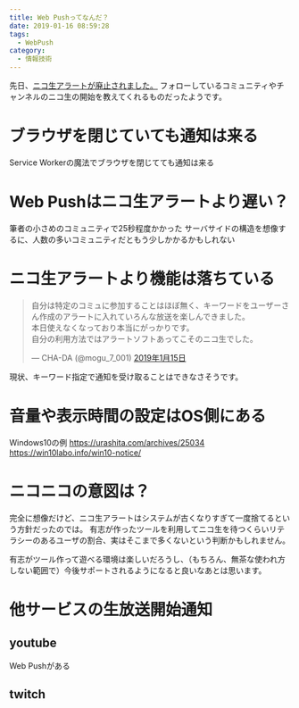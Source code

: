```yaml
---
title: Web Pushってなんだ？
date: 2019-01-16 08:59:28
tags:
  - WebPush
category:
  - 情報技術
---
```


先日、[ニコ生アラートが廃止されました。](https://blog.nicovideo.jp/niconews/96390.html)
フォローしているコミュニティやチャンネルのニコ生の開始を教えてくれるものだったようです。

# ブラウザを閉じていても通知は来る

Service Workerの魔法でブラウザを閉じてても通知は来る

# Web Pushはニコ生アラートより遅い？

筆者の小さめのコミュニティで25秒程度かかった
サーバサイドの構造を想像するに、人数の多いコミュニティだともう少しかかるかもしれない

# ニコ生アラートより機能は落ちている

<blockquote class="twitter-tweet" data-lang="ja"><p lang="ja" dir="ltr">自分は特定のコミュに参加することはほぼ無く、キーワードをユーザーさん作成のアラートに入れていろんな放送を楽しんできました。<br>本日使えなくなっており本当にがっかりです。<br>自分の利用方法ではアラートソフトあってこそのニコ生でした。</p>&mdash; CHA-DA (@mogu_7_001) <a href="https://twitter.com/mogu_7_001/status/1085166108594757632?ref_src=twsrc%5Etfw">2019年1月15日</a></blockquote>
<script async src="https://platform.twitter.com/widgets.js" charset="utf-8"></script>

現状、キーワード指定で通知を受け取ることはできなさそうです。

# 音量や表示時間の設定はOS側にある

Windows10の例
https://urashita.com/archives/25034
https://win10labo.info/win10-notice/

# ニコニコの意図は？

完全に想像だけど、ニコ生アラートはシステムが古くなりすぎて一度捨てるという方針だったのでは。
有志が作ったツールを利用してニコ生を待つくらいリテラシーのあるユーザの割合、実はそこまで多くないという判断かもしれません。

有志がツール作って遊べる環境は楽しいだろうし、（もちろん、無茶な使われ方しない範囲で）今後サポートされるようになると良いなあとは思います。

# 他サービスの生放送開始通知

## youtube

Web Pushがある

## twitch
